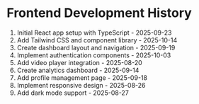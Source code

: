# Frontend Development History

1. Initial React app setup with TypeScript - 2025-09-23
2. Add Tailwind CSS and component library - 2025-10-14
3. Create dashboard layout and navigation - 2025-09-19
4. Implement authentication components - 2025-10-03
5. Add video player integration - 2025-08-20
6. Create analytics dashboard - 2025-09-14
7. Add profile management page - 2025-09-18
8. Implement responsive design - 2025-08-26
9. Add dark mode support - 2025-08-27
